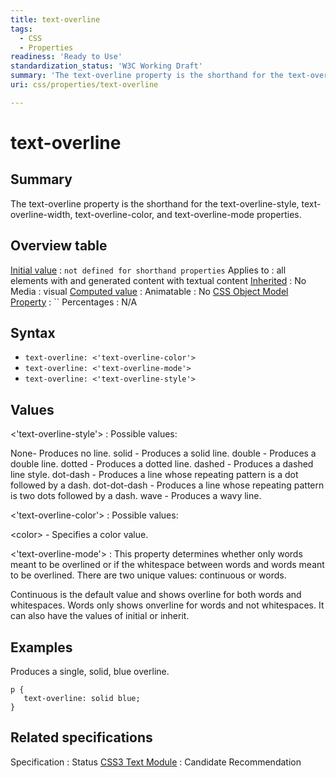 ```yaml
---
title: text-overline
tags:
  - CSS
  - Properties
readiness: 'Ready to Use'
standardization_status: 'W3C Working Draft'
summary: 'The text-overline property is the shorthand for the text-overline-style, text-overline-width, text-overline-color, and text-overline-mode properties.'
uri: css/properties/text-overline

---
```

# text-overline

## Summary

The text-overline property is the shorthand for the text-overline-style, text-overline-width, text-overline-color, and text-overline-mode properties.

## Overview table

[Initial value](/css/concepts/initial_value)
:   `not defined for shorthand properties`
Applies to
:   all elements with and generated content with textual content
[Inherited](/css/concepts/inherited)
:   No
Media
:   visual
[Computed value](/css/concepts/computed_value)
:
Animatable
:   No
[CSS Object Model Property](/css/concepts/cssom)
:   ``
Percentages
:   N/A

## Syntax

-   `text-overline: <'text-overline-color'>`
-   `text-overline: <'text-overline-mode'>`
-   `text-overline: <'text-overline-style'>`

## Values

\<'text-overline-style'\>
:   Possible values:

None- Produces no line. solid - Produces a solid line. double - Produces a double line. dotted - Produces a dotted line. dashed - Produces a dashed line style. dot-dash - Produces a line whose repeating pattern is a dot followed by a dash. dot-dot-dash - Produces a line whose repeating pattern is two dots followed by a dash. wave - Produces a wavy line.

\<'text-overline-color'\>
:   Possible values:

\<color\> - Specifies a color value.

\<'text-overline-mode'\>
:   This property determines whether only words meant to be overlined or if the whitespace between words and words meant to be overlined. There are two unique values: continuous or words.

Continuous is the default value and shows overline for both words and whitespaces. Words only shows onverline for words and not whitespaces. It can also have the values of initial or inherit.

## Examples

Produces a single, solid, blue overline.

``` {.css}
p {
   text-overline: solid blue;
}
```

## Related specifications

Specification
:   Status
[CSS3 Text Module](http://www.w3.org/TR/2003/CR-css3-text-20030514/)
:   Candidate Recommendation


